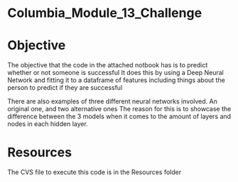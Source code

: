 # Columbia_Module_13_Challenge

# Objective

The objective that the code in the attached notbook has is to predict whether or not someone is successful
It does this by using a Deep Neural Network and fitting it to a dataframe of features including things about the person to predict if they are successful

There are also examples of three different neural networks involved. 
An original one, and two alternative ones
The reason for this is to showcase the difference between the 3 models when it comes to the amount of layers and nodes in each hidden layer.

# Resources

The CVS file to execute this code is in the Resources folder
